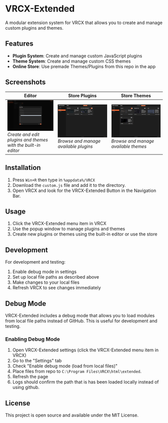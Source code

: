 # VRCX-Extended

A modular extension system for VRCX that allows you to create and manage custom plugins and themes.

## Features

- **Plugin System**: Create and manage custom JavaScript plugins
- **Theme System**: Create and manage custom CSS themes
- **Online Store**: Use premade Themes/Plugins from this repo in the app

## Screenshots

| Editor | Store Plugins | Store Themes |
|--------------|---------------|--------------|
| ![Store Editor](previews/Store-Editor.png)<br>*Create and edit plugins and themes with the built-in editor* | ![Store Plugins](previews/Store-Plugins.png)<br>*Browse and manage available plugins* | ![Store Themes](previews/Store-Themes.png)<br>*Browse and manage available themes* |

## Installation

1. Press ```Win+R``` then type in ```%appdata%/VRCX```
2. Download the ```custom.js``` file and add it to the directory.
3. Open VRCX and look for the VRCX-Extended Button in the Navigation Bar.

## Usage

1. Click the VRCX-Extended menu item in VRCX
2. Use the popup window to manage plugins and themes
3. Create new plugins or themes using the built-in editor or use the store

## Development

For development and testing:

1. Enable debug mode in settings
2. Set up local file paths as described above
3. Make changes to your local files
4. Refresh VRCX to see changes immediately

## Debug Mode

VRCX-Extended includes a debug mode that allows you to load modules from local file paths instead of GitHub. This is useful for development and testing.

### Enabling Debug Mode

1. Open VRCX-Extended settings (click the VRCX-Extended menu item in VRCX)
2. Go to the "Settings" tab
3. Check "Enable debug mode (load from local files)"
4. Place files from repo to ```C:\Program Files\VRCX\html\extended```.
4. Refresh the page
5. Logs should confirm the path that is has been loaded locally instead of using github.

## License

This project is open source and available under the MIT License.
